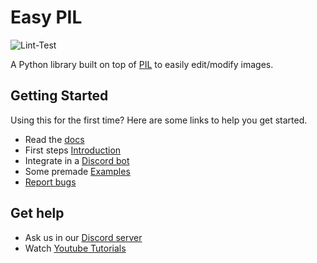 # Easy PIL
![Lint-Test](https://github.com/shahriyardx/easy-pil/actions/workflows/lint-test.yml/badge.svg)

A Python library built on top of [PIL](https://github.com/python-pillow/Pillow) to easily edit/modify images.

## Getting Started
Using this for the first time? Here are some links to help you get started.

- Read the [docs](https://easy-pil.readthedocs.io/en/latest/)
- First steps [Introduction](https://easy-pil.readthedocs.io/en/latest/pages/intro.html)
- Integrate in a [Discord bot](https://easy-pil.readthedocs.io/en/latest/pages/discordbot.html)
- Some premade [Examples](https://github.com/shahriyardx/easy-pil/tree/master/examples)
- [Report bugs](https://github.com/shahriyardx/easy-pil/issues/)

## Get help
- Ask us in our [Discord server](https://discord.gg/fVzt5THTNb)
- Watch [Youtube Tutorials](https://www.youtube.com/playlist?list=PLb_oBhGqAlbT4yVqV0TSXggA8b0lZhGhn)

